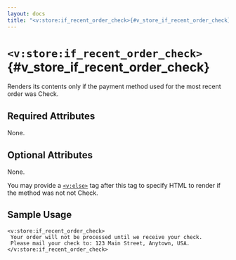 ```yaml
---
layout: docs
title: "<v:store:if_recent_order_check>{#v_store_if_recent_order_check}"
---
```


# `<v:store:if_recent_order_check>`{#v_store_if_recent_order_check}

Renders its contents only if the payment method used for the most recent
order was Check.

## Required Attributes

None.

## Optional Attributes

None.

You may provide a [`<v:else>`](#v_else) tag after this tag to specify
HTML to render if the method was not not Check.

## Sample Usage

    <v:store:if_recent_order_check>
     Your order will not be processed until we receive your check.  
     Please mail your check to: 123 Main Street, Anytown, USA.
    </v:store:if_recent_order_check>
